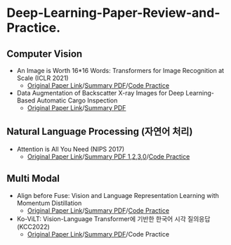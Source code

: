 # Deep-Learning-Paper-Review-and-Practice. 


## Computer Vision
- An Image is Worth 16*16 Words: Transformers for Image Recognition at Scale (ICLR 2021)
  - [Original Paper Link](https://arxiv.org/abs/2010.11929)/[Summary PDF](https://www.notion.so/VIT-f78102ed5e874673a47360ef8180f7c1)/[Code Practice](https://github.com/ChangSu-Choi/Deep-Learning-Paper-Review-and-Practice/blob/main/code_practices/ViT.ipynb)  
- Data Augmentation of Backscatter X-ray Images for Deep Learning-Based Automatic Cargo Inspection
  - [Original Paper Link](https://www.mdpi.com/1424-8220/21/21/7294)/[Summary PDF](https://github.com/ChangSu-Choi/Deep-Learning-Paper-Review-and-Practice/blob/main/lecture_notes/Data%20Augmentation%20of%20Backscatter%20X-ray%20Images%20%20for%20Deep%20Learning-Based%20Automatic%20Cargo%20Inspection/Data%20Augmentation%20of%20Backscatter%20X-ray%20Images%20%20for%20Deep%20Learning-Based%20Automatic%20Cargo%20Inspection.pdf)


## Natural Language Processing (자연어 처리)
- Attention is All You Need (NIPS 2017)
  - [Original Paper Link](https://arxiv.org/abs/1706.03762)/[Summary PDF 1](https://www.notion.so/Transformer-Code-1-08048e05388046aba29cb19296f0c475),[2](https://www.notion.so/Transformer-Code-2-c477cfbf5d74460cbde109c32d68b7a0),[3](https://www.notion.so/Transformer-Code-3-6e02155521c047ffaaedc6bb76d1f3a1),[0](https://www.notion.so/Transformer-Attention-Is-All-You-Need-60f411684b42442f802adbb3a7c102a4)/[Code Practice](https://github.com/ChangSu-Choi/Deep-Learning-Paper-Review-and-Practice/tree/main/code_practices/Attention%20is%20All%20You%20Need)


## Multi Modal
- Align before Fuse: Vision and Language Representation Learning with Momentum Distillation
  - [Original Paper Link](https://arxiv.org/abs/2107.07651)/[Summary PDF]()/[Code Practice]()
- Ko-ViLT: Vision-Language Transformer에 기반한 한국어 시각 질의응답(KCC2022)
  - [Original Paper Link]()/[Summary PDF](https://www.notion.so/Ko-ViLT-Vision-Language-Transformer-bbdeeec889ef453b84de6b0ededc75c9)/Code Practice
